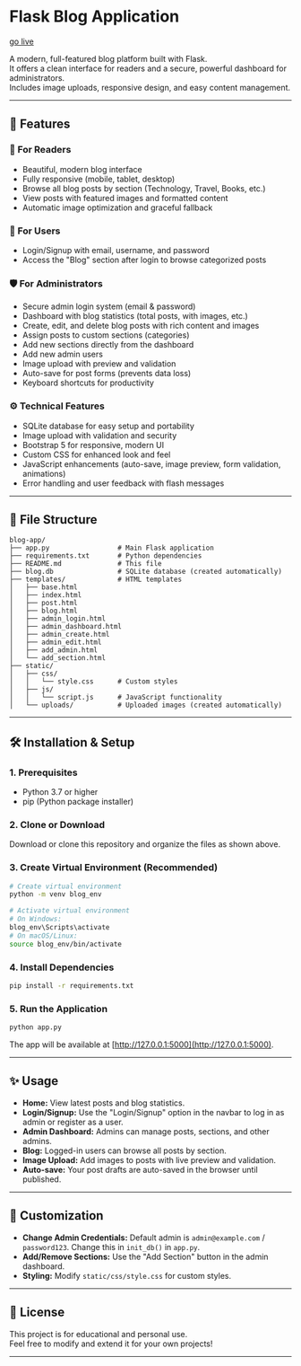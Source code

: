 # Flask Blog Application
[go live](https://journal-by-gourab.onrender.com/)

A modern, full-featured blog platform built with Flask.  
It offers a clean interface for readers and a secure, powerful dashboard for administrators.  
Includes image uploads, responsive design, and easy content management.

---

## 🚀 Features

### 📰 For Readers
- Beautiful, modern blog interface
- Fully responsive (mobile, tablet, desktop)
- Browse all blog posts by section (Technology, Travel, Books, etc.)
- View posts with featured images and formatted content
- Automatic image optimization and graceful fallback

### 🔑 For Users
- Login/Signup with email, username, and password
- Access the "Blog" section after login to browse categorized posts

### 🛡️ For Administrators
- Secure admin login system (email & password)
- Dashboard with blog statistics (total posts, with images, etc.)
- Create, edit, and delete blog posts with rich content and images
- Assign posts to custom sections (categories)
- Add new sections directly from the dashboard
- Add new admin users
- Image upload with preview and validation
- Auto-save for post forms (prevents data loss)
- Keyboard shortcuts for productivity

### ⚙️ Technical Features
- SQLite database for easy setup and portability
- Image upload with validation and security
- Bootstrap 5 for responsive, modern UI
- Custom CSS for enhanced look and feel
- JavaScript enhancements (auto-save, image preview, form validation, animations)
- Error handling and user feedback with flash messages

---

## 📁 File Structure

```
blog-app/
├── app.py                 # Main Flask application
├── requirements.txt       # Python dependencies
├── README.md              # This file
├── blog.db                # SQLite database (created automatically)
├── templates/             # HTML templates
│   ├── base.html
│   ├── index.html
│   ├── post.html
│   ├── blog.html
│   ├── admin_login.html
│   ├── admin_dashboard.html
│   ├── admin_create.html
│   ├── admin_edit.html
│   ├── add_admin.html
│   └── add_section.html
├── static/
│   ├── css/
│   │   └── style.css      # Custom styles
│   ├── js/
│   │   └── script.js      # JavaScript functionality
│   └── uploads/           # Uploaded images (created automatically)
```

---

## 🛠️ Installation & Setup

### 1. Prerequisites
- Python 3.7 or higher
- pip (Python package installer)

### 2. Clone or Download
Download or clone this repository and organize the files as shown above.

### 3. Create Virtual Environment (Recommended)
```bash
# Create virtual environment
python -m venv blog_env

# Activate virtual environment
# On Windows:
blog_env\Scripts\activate
# On macOS/Linux:
source blog_env/bin/activate
```

### 4. Install Dependencies
```bash
pip install -r requirements.txt
```

### 5. Run the Application
```bash
python app.py
```
The app will be available at [http://127.0.0.1:5000](http://127.0.0.1:5000).

---

## ✨ Usage

- **Home:** View latest posts and blog statistics.
- **Login/Signup:** Use the "Login/Signup" option in the navbar to log in as admin or register as a user.
- **Admin Dashboard:** Admins can manage posts, sections, and other admins.
- **Blog:** Logged-in users can browse all posts by section.
- **Image Upload:** Add images to posts with live preview and validation.
- **Auto-save:** Your post drafts are auto-saved in the browser until published.

---

## 📝 Customization

- **Change Admin Credentials:** Default admin is `admin@example.com` / `password123`. Change this in `init_db()` in `app.py`.
- **Add/Remove Sections:** Use the "Add Section" button in the admin dashboard.
- **Styling:** Modify `static/css/style.css` for custom styles.

---

## 📄 License

This project is for educational and personal use.  
Feel free to modify and extend it for your own projects!

---
